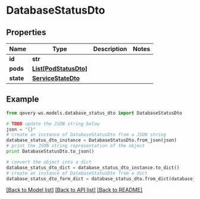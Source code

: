 # DatabaseStatusDto


## Properties

Name | Type | Description | Notes
------------ | ------------- | ------------- | -------------
**id** | **str** |  | 
**pods** | [**List[PodStatusDto]**](PodStatusDto.md) |  | 
**state** | [**ServiceStateDto**](ServiceStateDto.md) |  | 

## Example

```python
from qovery-ws.models.database_status_dto import DatabaseStatusDto

# TODO update the JSON string below
json = "{}"
# create an instance of DatabaseStatusDto from a JSON string
database_status_dto_instance = DatabaseStatusDto.from_json(json)
# print the JSON string representation of the object
print DatabaseStatusDto.to_json()

# convert the object into a dict
database_status_dto_dict = database_status_dto_instance.to_dict()
# create an instance of DatabaseStatusDto from a dict
database_status_dto_form_dict = database_status_dto.from_dict(database_status_dto_dict)
```
[[Back to Model list]](../README.md#documentation-for-models) [[Back to API list]](../README.md#documentation-for-api-endpoints) [[Back to README]](../README.md)


